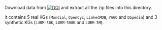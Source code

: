 Download data from [![DOI](https://zenodo.org/badge/DOI/10.5281/zenodo.6778095.svg)](https://doi.org/10.5281/zenodo.6778095) and extract all the zip files into this directory.

It contains 5 real KGs (`Mondial`, `OpenCyc`, `LinkedMDB`, `YAGO` and `Dbpedia`) and 3 synthetic KGs (`LUBM-50K`, `LUBM-500K` and `LUBM-5M`).

